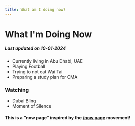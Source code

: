 ```yaml
---
title: What am I doing now?
---
```

# What I'm Doing Now

##### Last updated on 10-01-2024

* Currently living in Abu Dhabi, UAE
* Playing Football
* Trying to not eat Wai Tai
* Preparing a study plan for CMA

### Watching

* Dubai Bling
* Moment of Silence



#### This is a “now page” inspired by the [/now page](https://nownownow.com/) movement!

